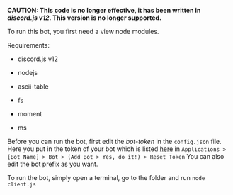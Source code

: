 **CAUTION: This code is no longer effective, it has been written in *discord.js v12*. This version is no longer supported.**

To run this bot, you first need a view node modules. 

Requirements:

* discord.js v12

* nodejs

* ascii-table

* fs

* moment

* ms

Before you can run the bot, first edit the *bot-token* in the `config.json` file. Here you put in the token of your bot which is listed [here](https://discord.com/developers) in `Applications > [Bot Name] > Bot > (Add Bot > Yes, do it!) > Reset Token` You can also edit the bot prefix as you want. 

To run the bot, simply open a terminal, go to the folder and run `node client.js`

